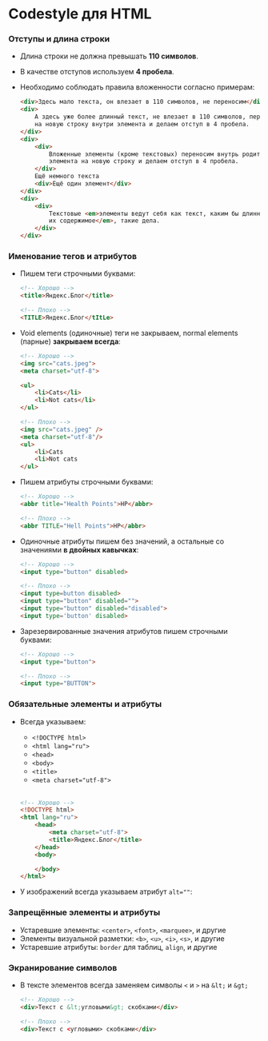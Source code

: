 # Codestyle для HTML

### Отступы и длина строки

* Длина строки не должна превышать **110 символов**.

* В качестве отступов используем **4 пробела**.

* Необходимо соблюдать правила вложенности согласно примерам:

    ``` html
    <div>Здесь мало текста, он влезает в 110 символов, не переносим</div>
    <div>
        А здесь уже более длинный текст, не влезает в 110 символов, переносим его
        на новую строку внутри элемента и делаем отступ в 4 пробела.
    </div>
    <div>
        <div>
            Вложенные элементы (кроме текстовых) переносим внутрь родительского
            элемента на новую строку и делаем отступ в 4 пробела.
        </div>
        Ещё немного текста
        <div>Ещё один элемент</div>
    </div>
    <div>
        <div>
            Текстовые <em>элементы ведут себя как текст, каким бы длинным не было
            их содержимое</em>, такие дела.
        </div>
    </div>
    ```

### Именование тегов и атрибутов

* Пишем теги строчными буквами:

    ``` html
    <!-- Хорошо -->
    <title>Яндекс.Блог</title>

    <!-- Плохо -->
    <TITLE>Яндекс.Блог</tItLe>
    ```

* Void elements (одиночные) теги не закрываем, normal elements (парные) **закрываем всегда**:

    ``` html
    <!-- Хорошо -->
    <img src="cats.jpeg">
    <meta charset="utf-8">

    <ul>
        <li>Cats</li>
        <li>Not cats</li>
    </ul>

    <!-- Плохо -->
    <img src="cats.jpeg" />
    <meta charset="utf-8"/>
    <ul>
        <li>Cats
        <li>Not cats
    </ul>
    ```

* Пишем атрибуты строчными буквами:

    ``` html
    <!-- Хорошо -->
    <abbr title="Health Points">HP</abbr>

    <!-- Плохо -->
    <abbr TITLE="Hell Points">HP</abbr>
    ```  

* Одиночные атрибуты пишем без значений, а остальные со значениями **в двойных кавычках**:

    ``` html
    <!-- Хорошо -->
    <input type="button" disabled>

    <!-- Плохо -->
    <input type=button disabled>
    <input type="button" disabled="">
    <input type="button" disabled="disabled">
    <input type='button' disabled>
    ```  

* Зарезервированные значения атрибутов пишем строчными буквами:

    ``` html
    <!-- Хорошо -->
    <input type="button">

    <!-- Плохо -->
    <input type="BUTTON">
    ```

### Обязательные элементы и атрибуты

* Всегда указываем:

    - `<!DOCTYPE html>`
    - `<html lang="ru">`
    - `<head>`
    - `<body>`
    - `<title>`
    - `<meta charset="utf-8">`
    <br>

    ``` html
    <!-- Хорошо -->
    <!DOCTYPE html>
    <html lang="ru">
        <head>
            <meta charset="utf-8">
            <title>Яндекс.Блог</title>
        </head>
        <body>

        </body>
    </html>
    ```

* У изображений всегда указываем атрибут `alt=""`:

### Запрещённые элементы и атрибуты

* Устаревшие элементы: `<center>`, `<font>`, `<marquee>`, и другие
* Элементы визуальной разметки: `<b>`, `<u>`, `<i>`, `<s>`, и другие
* Устаревшие атрибуты: `border` для таблиц, `align`,  и другие

### Экранирование символов

* В тексте элементов всегда заменяем символы `<` и `>` на `&lt;` и `&gt;`

    ``` html
    <!-- Хорошо -->
    <div>Текст с &lt;угловыми&gt; скобками</div>

    <!-- Плохо -->
    <div>Текст с <угловыми> скобками</div>
    ```
